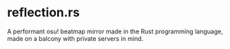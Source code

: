 # reflection.rs
A performant osu! beatmap mirror made in the Rust programming language, made on a balcony with private servers in mind.
